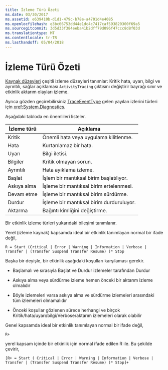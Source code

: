 ```yaml
---
title: İzleme Türü Özeti
ms.date: 03/30/2017
ms.assetid: e639410b-d1d1-479c-b78e-a4701d4e4085
ms.openlocfilehash: e3bc66753dd44e1dc4c7417caf593820300f69a5
ms.sourcegitcommit: 3d5d33f384eeba41b2dff79d096f47ccc8d8f03d
ms.translationtype: MT
ms.contentlocale: tr-TR
ms.lasthandoff: 05/04/2018
---
```

# <a name="trace-type-summary"></a>İzleme Türü Özeti
[Kaynak düzeyleri](http://go.microsoft.com/fwlink/?LinkID=94943) çeşitli izleme düzeyleri tanımlar: Kritik hata, uyarı, bilgi ve ayrıntılı, sağlar açıklaması `ActivityTracing` çıktısını değiştirir bayrağı sınır ve etkinlik aktarım olayları izleme.  
  
 Ayrıca gözden geçirebilirsiniz [TraceEventType](http://go.microsoft.com/fwlink/?LinkId=95169) gelen yayılan izlerini türleri için <xref:System.Diagnostics>.  
  
 Aşağıdaki tabloda en önemlileri listeler.  
  
|İzleme türü|Açıklama|  
|----------------|-----------------|  
|Kritik|Önemli hata veya uygulama kilitlenme.|  
|Hata|Kurtarılamaz bir hata.|  
|Uyarı|Bilgi iletisi.|  
|Bilgiler|Kritik olmayan sorun.|  
|Ayrıntılı|Hata ayıklama izleme.|  
|Başlat|İşlem bir mantıksal birim başlatılıyor.|  
|Askıya alma|İşleme bir mantıksal birim ertelenmesi.|  
|Devam etme|İşleme bir mantıksal birim sürdürme.|  
|Durdur|İşleme bir mantıksal birim durduruluyor.|  
|Aktarma|Bağıntı kimliğini değiştirme.|  
  
 Bir etkinlik izleme türleri yukarıdaki bileşimi tanımlanır.  
  
 Yerel (izleme kaynak) kapsamda ideal bir etkinlik tanımlayan normal bir ifade değil,  
  
 `R = Start (Critical | Error | Warning | Information | Verbose | Transfer | (Transfer Suspend Transfer Resume) )* Stop`  
  
 Başka bir deyişle, bir etkinlik aşağıdaki koşulları karşılaması gerekir.  
  
-   Başlamalı ve sırasıyla Başlat ve Durdur izlemeler tarafından Durdur  
  
-   Askıya alma veya sürdürme izleme hemen önceki bir aktarım izleme olmalıdır  
  
-   Böyle izlemeleri varsa askıya alma ve sürdürme izlemeleri arasındaki tüm izlemeleri olmamalıdır  
  
-   Önceki koşullar gözlenen sürece herhangi ve birçok Kritik/hata/uyarı/bilgi/Verbose/aktarım izlemeleri olarak olabilir  
  
 Genel kapsamda ideal bir etkinlik tanımlayan normal bir ifade değil,  
  
```  
R+   
```  
  
 yerel kapsam içinde bir etkinlik için normal ifade edilen R ile. Bu şekilde çevirir,  
  
```  
[R+ = Start ( Critical | Error | Warning | Information | Verbose | Transfer | (Transfer Suspend Transfer Resume) )* Stop]+  
```
